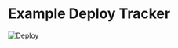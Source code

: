 # Example Deploy Tracker

[![Deploy](https://www.herokucdn.com/deploy/button.svg)](https://www.heroku.com/deploy?template=https://github.com/aagnone-sfhk/example-deploy-tracker)
